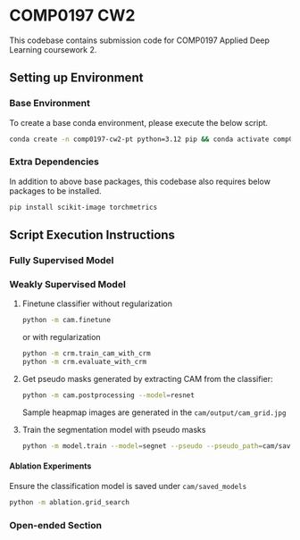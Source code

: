 # COMP0197 CW2

This codebase contains submission code for COMP0197 Applied Deep Learning coursework 2.

## Setting up Environment

### Base Environment
To create a base conda environment, please execute the below script.
```bash
conda create -n comp0197-cw2-pt python=3.12 pip && conda activate comp0197-cw2-pt && pip install torch==2.5.0 torchvision --index-url https://download.pytorch.org/whl/cpu
```

### Extra Dependencies
In addition to above base packages, this codebase also requires below packages to be installed.
```bash
pip install scikit-image torchmetrics
```


## Script Execution Instructions

### Fully Supervised Model

### Weakly Supervised Model

1. Finetune classifier without regularization
   ```sh
   python -m cam.finetune
   ```
   or with regularization
   ```sh
   python -m crm.train_cam_with_crm
   python -m crm.evaluate_with_crm
   ```
   
3. Get pseudo masks generated by extracting CAM from the classifier:
   ```sh
   python -m cam.postprocessing --model=resnet
   ```

   Sample heapmap images are generated in the ```cam/output/cam_grid.jpg```
4. Train the segmentation model with pseudo masks
   ```sh
   python -m model.train --model=segnet --pseudo --pseudo_path=cam/saved_models/resnet50_gradcampp_pseudo.pt
   ```
#### Ablation Experiments 

Ensure the classification model is saved under ```cam/saved_models```

```sh
python -m ablation.grid_search
```

### Open-ended Section

